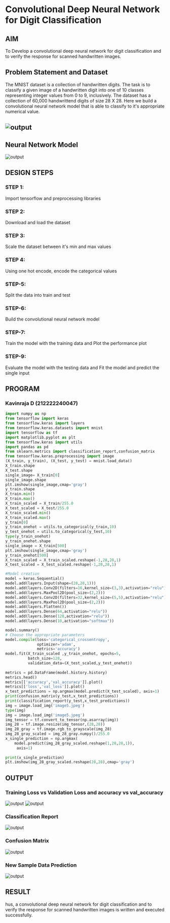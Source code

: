 # Convolutional Deep Neural Network for Digit Classification

## AIM

To Develop a convolutional deep neural network for digit classification and to verify the response for scanned handwritten images.

## Problem Statement and Dataset
The MNIST dataset is a collection of handwritten digits. The task is to classify a given image of a handwritten digit into one of 10 classes representing integer values from 0 to 9, inclusively. The dataset has a collection of 60,000 handwrittend digits of size 28 X 28. Here we build a convolutional neural network model that is able to classify to it's appropriate numerical value. 
## ![output](./images/data.png)

## Neural Network Model
![output](./images/model.png)

## DESIGN STEPS

### STEP 1:
Import tensorflow and preprocessing libraries

### STEP 2:
Download and load the dataset

### STEP 3:
Scale the dataset between it's min and max values

### STEP 4:
Using one hot encode, encode the categorical values

### STEP-5:
Split the data into train and test

### STEP-6:
Build the convolutional neural network model

### STEP-7:
Train the model with the training data and Plot the performance plot


### STEP-9:
Evaluate the model with the testing data and Fit the model and predict the single input

## PROGRAM
### Kavinraja D (212222240047)

```py
import numpy as np
from tensorflow import keras
from tensorflow.keras import layers
from tensorflow.keras.datasets import mnist
import tensorflow as tf
import matplotlib.pyplot as plt
from tensorflow.keras import utils
import pandas as pd
from sklearn.metrics import classification_report,confusion_matrix
from tensorflow.keras.preprocessing import image
(X_train, y_train), (X_test, y_test) = mnist.load_data()
X_train.shape
X_test.shape
single_image= X_train[0]
single_image.shape
plt.imshow(single_image,cmap='gray')
y_train.shape
X_train.min()
X_train.max()
X_train_scaled = X_train/255.0
X_test_scaled = X_test/255.0
X_train_scaled.min()
X_train_scaled.max()
y_train[0]
y_train_onehot = utils.to_categorical(y_train,10)
y_test_onehot = utils.to_categorical(y_test,10)
type(y_train_onehot)
y_train_onehot.shape
single_image = X_train[500]
plt.imshow(single_image,cmap='gray')
y_train_onehot[500]
X_train_scaled = X_train_scaled.reshape(-1,28,28,1)
X_test_scaled = X_test_scaled.reshape(-1,28,28,1)

#Model creation
model = keras.Sequential()
model.add(layers.Input(shape=(28,28,1)))
model.add(layers.Conv2D(filters=16,kernel_size=(3,3),activation="relu"))
model.add(layers.MaxPool2D(pool_size=(2,2)))
model.add(layers.Conv2D(filters=32,kernel_size=(5,5),activation="relu"))
model.add(layers.MaxPool2D(pool_size=(2,2)))
model.add(layers.Flatten())
model.add(layers.Dense(64,activation="relu"))
model.add(layers.Dense(128,activation="relu"))
model.add(layers.Dense(10,activation="softmax"))

model.summary()
# Choose the appropriate parameters
model.compile(loss='categorical_crossentropy',
              optimizer='adam',
              metrics='accuracy')
model.fit(X_train_scaled ,y_train_onehot, epochs=5,
          batch_size=128, 
          validation_data=(X_test_scaled,y_test_onehot))
          
metrics = pd.DataFrame(model.history.history)
metrics.head()
metrics[['accuracy','val_accuracy']].plot()
metrics[['loss','val_loss']].plot()
x_test_predictions = np.argmax(model.predict(X_test_scaled), axis=1)
print(confusion_matrix(y_test,x_test_predictions))
print(classification_report(y_test,x_test_predictions))
img = image.load_img('image5.jpeg')
type(img)
img = image.load_img('image5.jpeg')
img_tensor = tf.convert_to_tensor(np.asarray(img))
img_28 = tf.image.resize(img_tensor,(28,28))
img_28_gray = tf.image.rgb_to_grayscale(img_28)
img_28_gray_scaled = img_28_gray.numpy()/255.0
x_single_prediction = np.argmax(
    model.predict(img_28_gray_scaled.reshape(1,28,28,1)),
     axis=1)
     
print(x_single_prediction)
plt.imshow(img_28_gray_scaled.reshape(28,28),cmap='gray')

```

## OUTPUT

### Training Loss vs Validation Loss and accuracy vs val_accuracy
![output](./images/loss_graph.png)
![output](./images/accuracygraph.png)


### Classification Report
![output](./images/cla_report.png)

### Confusion Matrix
![output](./images/confusion.png)



### New Sample Data Prediction
![output](./images/new_data.png)


## RESULT
hus, a convolutional deep neural network for digit classification and to verify the response for scanned handwritten images is written and executed successfully.
